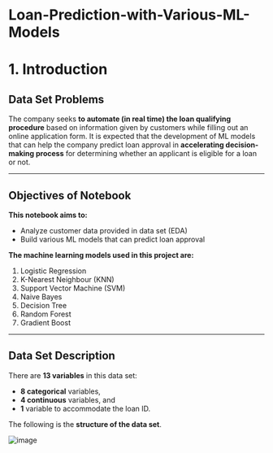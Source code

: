 # Loan-Prediction-with-Various-ML-Models
# 1. Introduction 

## Data Set Problems 

The company seeks **to automate (in real time) the loan qualifying procedure** based on information given by customers while filling out an online application form. It is expected that the development of ML models that can help the company predict loan approval in **accelerating decision-making process** for determining whether an applicant is eligible for a loan or not.

---

## Objectives of Notebook 
 **This notebook aims to:**
*   Analyze customer data provided in data set (EDA)
*   Build various ML models that can predict loan approval

 **The machine learning models used in this project are:** 
1. Logistic Regression
2. K-Nearest Neighbour (KNN)
3. Support Vector Machine (SVM)
4. Naive Bayes
5. Decision Tree
6. Random Forest
7. Gradient Boost

---

## Data Set Description 
There are **13 variables** in this data set:
*   **8 categorical** variables,
*   **4 continuous** variables, and
*   **1** variable to accommodate the loan ID.


 The following is the **structure of the data set**.


![image](https://github.com/DivyaChitransh/Loan-Prediction-with-Various-ML-Models/assets/147910649/0154318d-1d64-4571-b1f3-8ea5ed47e1d0)

